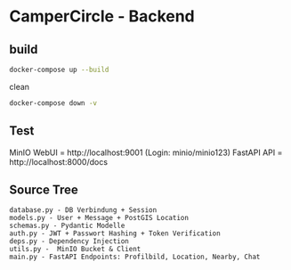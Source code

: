 # CamperCircle - Backend


## build

```bash
docker-compose up --build
```

clean
```bash
docker-compose down -v
```

## Test
MinIO WebUI = http://localhost:9001 (Login: minio/minio123)
FastAPI API = http://localhost:8000/docs

## Source Tree

```
database.py - DB Verbindung + Session
models.py - User + Message + PostGIS Location
schemas.py - Pydantic Modelle
auth.py - JWT + Passwort Hashing + Token Verification
deps.py - Dependency Injection
utils.py -  MinIO Bucket & Client
main.py - FastAPI Endpoints: Profilbild, Location, Nearby, Chat
```
